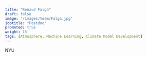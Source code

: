 ```yaml
---
title: "Renaud Falga"
draft: false
image: "/images/team/Falga.jpg"
jobtitle: "Postdoc"
promoted: true
weight: 15
tags: [Atmosphere, Machine Learning, Climate Model Development]
---
```



NYU
